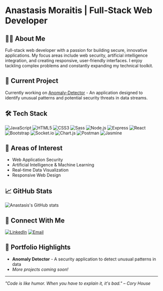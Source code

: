 # Anastasis Moraitis | Full-Stack Web Developer

## 👨‍💻 About Me
Full-stack web developer with a passion for building secure, innovative applications. My focus areas include web security, artificial intelligence integration, and creating responsive, user-friendly interfaces. I enjoy tackling complex problems and constantly expanding my technical toolkit.

## 🔭 Current Project
Currently working on [Anomaly-Detector](https://github.com/anastasis-mor/Anomaly-Detector) - An application designed to identify unusual patterns and potential security threats in data streams.

## 🛠️ Tech Stack
![JavaScript](https://img.shields.io/badge/-JavaScript-F7DF1E?style=flat-square&logo=javascript&logoColor=black)
![HTML5](https://img.shields.io/badge/-HTML5-E34F26?style=flat-square&logo=html5&logoColor=white)
![CSS3](https://img.shields.io/badge/-CSS3-1572B6?style=flat-square&logo=css3&logoColor=white)
![Sass](https://img.shields.io/badge/-Sass-CC6699?style=flat-square&logo=sass&logoColor=white)
![Node.js](https://img.shields.io/badge/-Node.js-339933?style=flat-square&logo=node.js&logoColor=white)
![Express](https://img.shields.io/badge/-Express-000000?style=flat-square&logo=express&logoColor=white)
![React](https://img.shields.io/badge/-React-61DAFB?style=flat-square&logo=react&logoColor=black)
![Bootstrap](https://img.shields.io/badge/-Bootstrap-7952B3?style=flat-square&logo=bootstrap&logoColor=white)
![Socket.io](https://img.shields.io/badge/-Socket.io-010101?style=flat-square&logo=socket.io&logoColor=white)
![Chart.js](https://img.shields.io/badge/-Chart.js-FF6384?style=flat-square&logo=chart.js&logoColor=white)
![Postman](https://img.shields.io/badge/-Postman-FF6C37?style=flat-square&logo=postman&logoColor=white)
![Jasmine](https://img.shields.io/badge/-Jasmine-8A4182?style=flat-square&logo=jasmine&logoColor=white)

## 🌱 Areas of Interest
- Web Application Security
- Artificial Intelligence & Machine Learning
- Real-time Data Visualization
- Responsive Web Design

## 📈 GitHub Stats
![Anastasis's GitHub stats](https://github-readme-stats.vercel.app/api?username=anastasis-mor&show_icons=true&theme=radical)

## 🔗 Connect With Me
[![LinkedIn](https://img.shields.io/badge/-LinkedIn-0077B5?style=flat-square&logo=linkedin&logoColor=white)](https://www.linkedin.com/in/anastasis-moraitis-b60216327/)
[![Email](https://img.shields.io/badge/-Email-D14836?style=flat-square&logo=gmail&logoColor=white)](mailto:anastasismora@gmail.com)

## 💼 Portfolio Highlights
- **Anomaly Detector** - A security application to detect unusual patterns in data
- _More projects coming soon!_

---

_"Code is like humor. When you have to explain it, it's bad." – Cory House_
